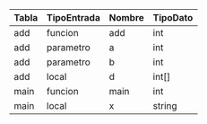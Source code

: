 | Tabla | TipoEntrada | Nombre | TipoDato |
| ----- | ----------- | ------ | -------- |
| add   | funcion     | add    | int      |
| add   | parametro   | a      | int      |
| add   | parametro   | b      | int      |
| add   | local       | d      | int[]    |
| main  | funcion     | main   | int      |
| main  | local       | x      | string   |
